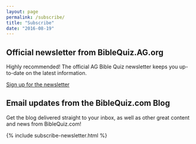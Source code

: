 ```yaml
---
layout: page
permalink: /subscribe/
title: "Subscribe"
date: "2016-08-19"
---
```


## Official newsletter from BibleQuiz.AG.org

Highly recommended! The official AG Bible Quiz newsletter keeps you up-to-date on the latest information.

<a href="https://visitor.r20.constantcontact.com/manage/optin?v=001-ABz3XeaHh132UTKsGWuZ5-63JMdqDaqS4QodlV9jrPCC3nATQIPB9wBITQaBkB4gWh86epskfpqNuE8fp037Mq7CO1FCMpmDx2leDpArm5ipLbEoMu5EFQHy74S8MLBvZVIeFtv7to_-DZloaHMnBIwrb2VrOoT" class="button is-primary">Sign up for the newsletter</a>

## Email updates from the BibleQuiz.com Blog

Get the blog delivered straight to your inbox, as well as other great content and news from BibleQuiz.com!

{% include subscribe-newsletter.html %}